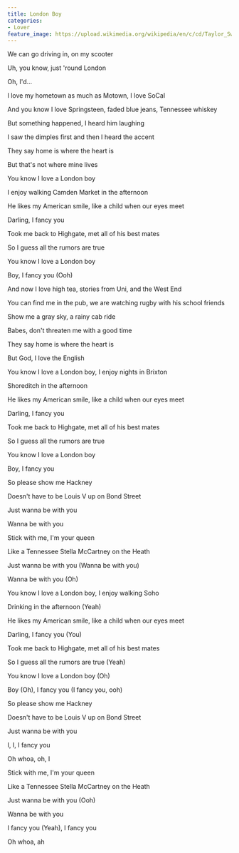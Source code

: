 ```yaml
---
title: London Boy
categories:
- Lover
feature_image: https://upload.wikimedia.org/wikipedia/en/c/cd/Taylor_Swift_-_Lover.png
--- 
```

We can go driving in, on my scooter

Uh, you know, just 'round London

Oh, I'd...

I love my hometown as much as Motown, I love SoCal

And you know I love Springsteen, faded blue jeans, Tennessee whiskey

But something happened, I heard him laughing

I saw the dimples first and then I heard the accent

They say home is where the heart is

But that's not where mine lives

You know I love a London boy

I enjoy walking Camden Market in the afternoon

He likes my American smile, like a child when our eyes meet

Darling, I fancy you

Took me back to Highgate, met all of his best mates

So I guess all the rumors are true

You know I love a London boy

Boy, I fancy you (Ooh)

And now I love high tea, stories from Uni, and the West End

You can find me in the pub, we are watching rugby with his school friends

Show me a gray sky, a rainy cab ride

Babes, don't threaten me with a good time

They say home is where the heart is

But God, I love the English

You know I love a London boy, I enjoy nights in Brixton

Shoreditch in the afternoon

He likes my American smile, like a child when our eyes meet

Darling, I fancy you

Took me back to Highgate, met all of his best mates

So I guess all the rumors are true

You know I love a London boy

Boy, I fancy you

So please show me Hackney

Doesn't have to be Louis V up on Bond Street

Just wanna be with you

Wanna be with you

Stick with me, I'm your queen

Like a Tennessee Stella McCartney on the Heath

Just wanna be with you (Wanna be with you)

Wanna be with you (Oh)

You know I love a London boy, I enjoy walking Soho

Drinking in the afternoon (Yeah)

He likes my American smile, like a child when our eyes meet

Darling, I fancy you (You)

Took me back to Highgate, met all of his best mates

So I guess all the rumors are true (Yeah)

You know I love a London boy (Oh)

Boy (Oh), I fancy you (I fancy you, ooh)

So please show me Hackney

Doesn't have to be Louis V up on Bond Street

Just wanna be with you

I, I, I fancy you

Oh whoa, oh, I

Stick with me, I'm your queen

Like a Tennessee Stella McCartney on the Heath

Just wanna be with you (Ooh)

Wanna be with you

I fancy you (Yeah), I fancy you

Oh whoa, ah